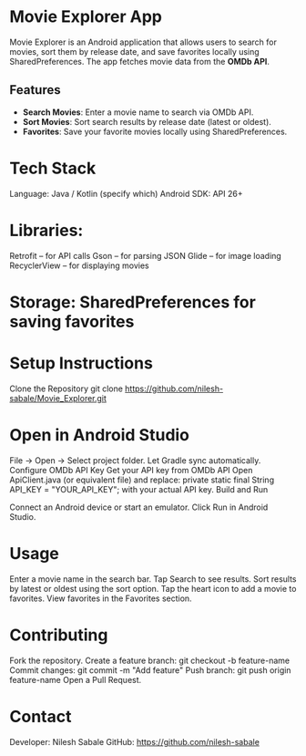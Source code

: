 # Movie Explorer App

Movie Explorer is an Android application that allows users to search for movies, sort them by release date, and save favorites locally using SharedPreferences. The app fetches movie data from the **OMDb API**.

## Features

- **Search Movies**: Enter a movie name to search via OMDb API.
- **Sort Movies**: Sort search results by release date (latest or oldest).
- **Favorites**: Save your favorite movies locally using SharedPreferences.


# Tech Stack
Language: Java / Kotlin (specify which)
Android SDK: API 26+

# Libraries:
Retrofit – for API calls
Gson – for parsing JSON
Glide – for image loading
RecyclerView – for displaying movies

# Storage: SharedPreferences for saving favorites

# Setup Instructions
Clone the Repository
git clone https://github.com/nilesh-sabale/Movie_Explorer.git

# Open in Android Studio
File → Open → Select project folder.
Let Gradle sync automatically.
Configure OMDb API Key
Get your API key from OMDb API
Open ApiClient.java (or equivalent file) and replace:
private static final String API_KEY = "YOUR_API_KEY";
with your actual API key.
Build and Run

Connect an Android device or start an emulator.
Click Run in Android Studio.

# Usage
Enter a movie name in the search bar.
Tap Search to see results.
Sort results by latest or oldest using the sort option.
Tap the heart icon to add a movie to favorites.
View favorites in the Favorites section.

# Contributing
Fork the repository.
Create a feature branch: git checkout -b feature-name
Commit changes: git commit -m "Add feature"
Push branch: git push origin feature-name
Open a Pull Request.

# Contact
Developer: Nilesh Sabale
GitHub: https://github.com/nilesh-sabale
